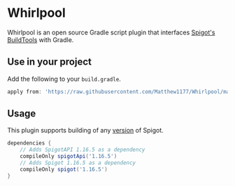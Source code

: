 # Whirlpool
Whirlpool is an open source Gradle script plugin that interfaces [Spigot's BuildTools](https://www.spigotmc.org/wiki/buildtools/) with Gradle.
## Use in your project
Add the following to your `build.gradle`.
```groovy
apply from: 'https://raw.githubusercontent.com/Matthew1177/Whirlpool/main/buildtools.gradle'
```
## Usage
This plugin supports building of any [version](https://hub.spigotmc.org/versions/) of Spigot.
```groovy
dependencies {
    // Adds SpigotAPI 1.16.5 as a dependency
    compileOnly spigotApi('1.16.5')
    // Adds Spigot 1.16.5 as a dependency
    compileOnly spigot('1.16.5')
}
```
